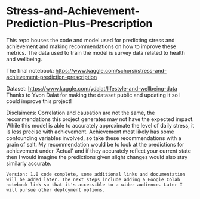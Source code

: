 # Stress-and-Achievement-Prediction-Plus-Prescription
This repo houses the code and model used for predicting stress and achievement and making recommendations on how to improve these metrics. The data used to train the model is survey data related to health and wellbeing.

The final notebook: https://www.kaggle.com/schorsi/stress-and-achievement-prediction-prescription

Dataset: https://www.kaggle.com/ydalat/lifestyle-and-wellbeing-data
Thanks to Yvon Dalat for making the dataset public and updating it so I could improve this project!

Disclaimers: Correlation and causation are not the same, the recommendations this project generates may not have the expected impact. While this model is able to accurately approximate the level of daily stress, it is less precise with achievement. Achievement most likely has some confounding variables involved, so take these recommendations with a grain of salt. My recommendation would be to look at the predictions for achievement under 'Actual' and if they accurately reflect your current state then I would imagine the predictions given slight changes would also stay similarly accurate.

    Version: 1.0 code complete, some additional links and documentation will be added later. The next steps include adding a Google Colab notebook link so that it's accessible to a wider audience. Later I will pursue other deployment options.
